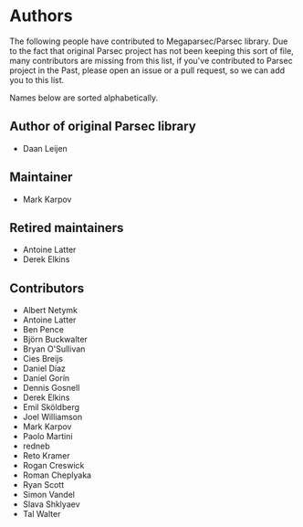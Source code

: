 # Authors

The following people have contributed to Megaparsec/Parsec library. Due to
the fact that original Parsec project has not been keeping this sort of
file, many contributors are missing from this list, if you've contributed to
Parsec project in the Past, please open an issue or a pull request, so we
can add you to this list.

Names below are sorted alphabetically.

## Author of original Parsec library

* Daan Leijen

## Maintainer

* Mark Karpov

## Retired maintainers

* Antoine Latter
* Derek Elkins

## Contributors

* Albert Netymk
* Antoine Latter
* Ben Pence
* Björn Buckwalter
* Bryan O'Sullivan
* Cies Breijs
* Daniel Díaz
* Daniel Gorín
* Dennis Gosnell
* Derek Elkins
* Emil Sköldberg
* Joel Williamson
* Mark Karpov
* Paolo Martini
* redneb
* Reto Kramer
* Rogan Creswick
* Roman Cheplyaka
* Ryan Scott
* Simon Vandel
* Slava Shklyaev
* Tal Walter
